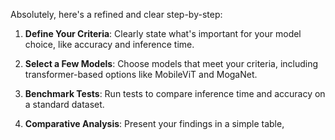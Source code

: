 Absolutely, here's a refined and clear step-by-step:

1. **Define Your Criteria**: Clearly state what's important for your model choice, like accuracy and inference time.

2. **Select a Few Models**: Choose models that meet your criteria, including transformer-based options like MobileViT and MogaNet.

3. **Benchmark Tests**: Run tests to compare inference time and accuracy on a standard dataset.

4. **Comparative Analysis**: Present your findings in a simple table,
